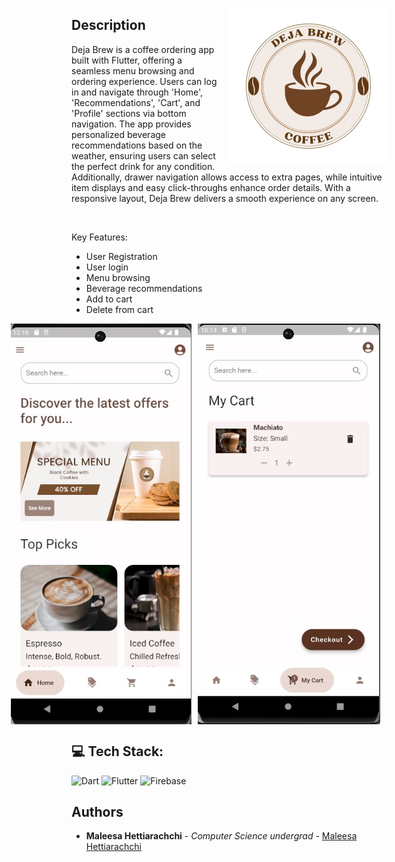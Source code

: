 <p align="center">
<img src="https://github.com/Maleesanat01/deja_brew/blob/main/deja_logo.png" style="width: 250px; height: auto; float: right; margin-left: 20px;">

</p>


## Description

Deja Brew is a coffee ordering app built with Flutter, offering a seamless menu browsing and ordering experience. Users can log in and navigate through 'Home', 'Recommendations', 'Cart', and 'Profile' sections via bottom navigation. The app provides personalized beverage recommendations based on the weather, ensuring users can select the perfect drink for any condition. Additionally, drawer navigation allows access to extra pages, while intuitive item displays and easy click-throughs enhance order details. With a responsive layout, Deja Brew delivers a smooth experience on any screen.

<br>

Key Features:

<ul>
  <li>User Registration</li>
  <li>User login</li>
  <li>Menu browsing</li>
  <li>Beverage recommendations</li>
  <li>Add to cart</li>
  <li>Delete from cart</li>
</ul>

<div style="display: flex; justify-content: right;">
    <img src="https://github.com/Maleesanat01/deja_brew/blob/main/home.jpg"  style="margin-right: 10px;">
    <img src="https://github.com/Maleesanat01/deja_brew/blob/main/cartt.jpg"  style="margin-right: 10px;">
</div>

## 💻 Tech Stack:

![Dart](https://img.shields.io/badge/dart-%230175C2.svg?style=for-the-badge&logo=dart&logoColor=white)
![Flutter](https://img.shields.io/badge/Flutter-%2302569B.svg?style=for-the-badge&logo=Flutter&logoColor=white) 
![Firebase](https://img.shields.io/badge/Firebase-%23039BE0.svg?style=for-the-badge&logo=firebase&logoColor=white)


## Authors

- **Maleesa Hettiarachchi** - *Computer Science undergrad* - [Maleesa Hettiarachchi](https://github.com/Maleesanat01/)
